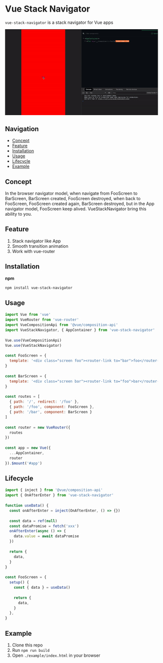 # Vue Stack Navigator

`vue-stack-navigator` is a stack navigator for Vue apps

![Demo for vue-stack-navigator](./demo.gif)

## Navigation

- [Concept](#Concept)
- [Feature](#Feature)
- [Installation](#Installation)
- [Usage](#Usage)
- [Lifecycle](#Lifecycle)
- [Example](#Example)

## Concept

In the browser navigator model, when navigate from FooScreen to BarScreen, BarScreen created, FooScreen destroyed, when back to FooScreen, FooScreen created again, BarScreen destroyed, but in the App navigator model, FooScreen keep alived. VueStackNavigator bring this ability to you.

## Feature
1. Stack navigator like App
2. Smooth transition animation 
3. Work with vue-router

## Installation

**npm**

```bash
npm install vue-stack-navigator
```

## Usage

```js
import Vue from 'vue'
import VueRouter from 'vue-router'
import VueCompositionApi from '@vue/composition-api'
import VueStackNavigator, { AppContainer } from 'vue-stack-navigator'

Vue.use(VueCompositionApi)
Vue.use(VueStackNavigator)

const FooScreen = {
  template: '<div class="screen foo"><router-link to="bar">foo</router-link></div>',
}

const BarScreen = {
  template: '<div class="screen bar"><router-link to="foo">bar</router-link></div>',
}

const routes = [
  { path: '/', redirect: '/foo' },
  { path: '/foo', component: FooScreen },
  { path: '/bar', component: BarScreen }
]

const router = new VueRouter({
  routes
})

const app = new Vue({
  ...AppContainer,
  router
}).$mount('#app')
```

## Lifecycle

```js
import { inject } from '@vue/composition-api'
import { OnAfterEnter } from 'vue-stack-navigator'

function useData() {
  const onAfterEnter = inject(OnAfterEnter, () => {})

  const data = ref(null)
  const dataPromise = fetch('xxx')
  onAfterEnter(async () => {
    data.value = await dataPromise
  })

  return {
    data,
  }
}

const FooScreen = {
  setup() {
    const { data } = useData()

    return {
      data,
    }
  },
}
```

## Example

1. Clone this repo
2. Run `npm run build`
3. Open `./example/index.html` in your browser
